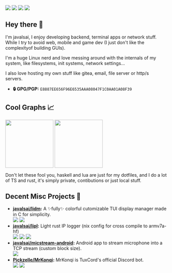 ![](https://img.shields.io/badge/Artix-10A0CC?style=for-the-badge&logo=artixlinux&logoColor=white)
![](https://img.shields.io/badge/Wayland-CA9C01?style=for-the-badge&logo=wayland&logoColor=white)
![](https://img.shields.io/badge/Hyprland-468fa0?style=for-the-badge&logo=hyprland&logoColor=white)
![](https://img.shields.io/badge/AMD-ED1C24?style=for-the-badge&logo=amd&logoColor=white)

## Hey there 👋
I'm javalsai, I enjoy developing backend, terminal apps or network stuff. While I try to avoid web, mobile and game dev (I just don't like the complexityof building GUIs).

I'm a huge Linux nerd and love messing around with the internals of my system, like filesystems, init systems, network settings...

I also love hosting my own stuff like gitea, email, file server or http/s servers.

* **🔒 GPG/PGP:** `E8887EE656F96E6535AAA08047F1C0AA01A08F39`

## Cool Graphs 📈
<img height=150 align="center" src="https://github-readme-stats.vercel.app/api?username=javalsai&show_icons=true&title_color=d55&icon_color=d55&text_color=bbb&bg_color=222&border_radius=7&hide_border=false&border_color=d55" />
<img height=150 align="center" src="https://github-readme-stats.vercel.app/api/top-langs?username=javalsai&show_icons=true&title_color=d55&icon_color=d55&text_color=bbb&bg_color=222&border_radius=7&hide_border=false&border_color=d55&layout=compact&langs_count=8&card_width=400&card_height=150" />

Don't let these fool you, haskell and lua are just for my dotfiles, and I do a lot of TS and rust, it's simply private, contibutions or just local stuff.

## Decent Misc Projects 📝
* **[javalsai/lidm](https://github.com/javalsai/lidm):** A ✨fully✨ colorful cutomizable TUI display manager made in C for simplicity. \
![](https://img.shields.io/badge/C-00599C?style=for-the-badge&logo=c&logoColor=graywhite)
![](https://img.shields.io/badge/Make-6D00CC?style=for-the-badge&logo=make&logoColor=graywhite)
* **[javalsai/lipl](https://github.com/javalsai/lipl):** Light rust IP logger (nix config for cross compile to armv7a-hf) \
![](https://img.shields.io/badge/Rust-f70?style=for-the-badge&logo=rust&logoColor=white)
![](https://img.shields.io/badge/Nix-5277C3?style=for-the-badge&logo=nixos&logoColor=white)
![](https://img.shields.io/badge/Actix-000?style=for-the-badge&logo=actix&logoColor=white)
* **[javalsai/micstream-android](https://github.com/javalsai/micstream-android):** Android app to stream microphone into a TCP stream (custom block size). \
![](https://img.shields.io/badge/Kotlin-0095D5?&style=for-the-badge&logo=kotlin&logoColor=white)
* **[Pickzelle/MrKonqi](https://github.com/Pickzelle/MrKonqi):** MrKonqi is TuxCord's official Discord bot. \
![](https://img.shields.io/badge/Javascript-CA9C01?style=for-the-badge&logo=javascript&logoColor=white)
![](https://img.shields.io/badge/NVM-000?style=for-the-badge&logo=nvm&logoColor=white)
<!-- Cooler badges for when my PR gets merged -->
<!-- ![](https://img.shields.io/badge/TypeScript-007ACC?style=for-the-badge&logo=typescript&logoColor=white) -->
<!-- ![](https://img.shields.io/badge/BunJS-000?style=for-the-badge&logo=bun&logoColor=white) -->
